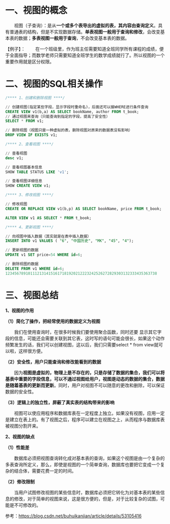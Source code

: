 # **一、视图的概念**

  视图（子查询）：是从**一个或多个表导出的虚拟的表，其内容由查询定义**。具有普通表的结构，但是不实现数据存储。**单表视图一般用于查询和修改**，会改变基本表的数据；**多表视图一般用于查询**，不会改变基本表的数据。

【例子】：
  在一个班级里，作为班主任需要知道全班同学所有课程的成绩，便于全面指导；而数学老师只需要知道全班学生的数学成绩就行了。所以视图的一个重要作用就是区分权限。

# **二、视图的SQL相关操作**

```sql
/**** 1、创建和删除视图 ****/

// 创建视图(指定某些字段，显示字段时重命名)，后面还可以接WHERE进行条件查询
CREATE VIEW v1(b,a) AS SELECT bookName, author FROM t_book;
// 通过视图来查询（只能查询到指定的字段，提高了安全性）
SELECT * FROM v1;

// 删除视图（视图只是一种虚拟的表，删除视图对原来的数据表没有影响）
DROP VIEW IF EXISTS v1;

/**** 2、查看视图 ****/

// 查看视图
desc v1;

// 查看视图基本信息
SHOW TABLE STATUS LIKE 'v1';

// 查看视图详细信息
SHOW CREATE VIEW v1;

/**** 3、修改视图 ****/

// 修改视图
CREATE OR REPLACE VIEW v1(b,p) AS SELECT bookName, price FROM t_book;

ALTER VIEW v1 AS SELECT * FROM t_book;

/**** 4、更新视图 ****/

// 向视图中插入数据（其实就是在表中插入数据）
INSERT INTO v1 VALUES ( "6", "中国历史", "MK", "45", "4");

// 更新视图的数据
UPDATE v1 SET price=54 WHERE id=6;

// 删除视图的数据
DELETE FROM v1 WHERE id=6;
1234567891011121314151617181920212223242526272829303132333435363738
```

# **三、视图总结**

**1、视图的作用**

**（1）简化了操作，把经常使用的数据定义为视图**

  我们在使用查询时，在很多时候我们要使用聚合函数，同时还要 显示其它字段的信息，可能还会需要关联到其它表，这时写的语句可能会很长，如果这个动作频繁发生的话，我们可以创建视图，这以后，我们只需要select * from view就可以啦，这样很方便。

**（2）安全性，用户只能查询和修改能看到的数据**

  因为**视图是虚拟的，物理上是不存在的，只是存储了数据的集合，我们可以将基表中重要的字段信息，可以不通过视图给用户，视图是动态的数据的集合，数据是随着基表的更新而更新**。同时，用户对视图不可以随意的更改和删除，可以保证数据的安全性。

**（3）逻辑上的独立性，屏蔽了真实表的结构带来的影响**

  视图可以使应用程序和数据库表在一定程度上独立。如果没有视图，应用一定是建立在表上的。有了视图之后，程序可以建立在视图之上，从而程序与数据库表被视图分割开来。

**2、视图的缺点**

**（1）性能差**

  数据库必须把视图查询转化成对基本表的查询，如果这个视图是由一个复杂的多表查询所定义，那么，即使是视图的一个简单查询，数据库也要把它变成一个复杂的结合体，需要花费一定的时间。

**（2）修改限制**

  当用户试图修改视图的某些信息时，数据库必须把它转化为对基本表的某些信息的修改，对于简单的视图来说，这是很方便的，但是，对于比较复杂的试图，可能是不可修改的。

参考：https://blog.csdn.net/buhuikanjian/article/details/53105416